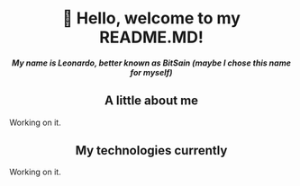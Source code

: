 <div class="Start" align="center">
  <h1>
    👋 Hello, welcome to my README.MD!
  </h1>
  <h5>
    My name is Leonardo, better known as BitSain (maybe I chose this name for myself)
  </h5>
</div>

<div class="AboutMe">
  <!-- A little about my Life -->
  <h2 align="center">
    A little about me
  </h2>

  <p align="left">
    Working on it.
  </p>

  <!-- My Technologies -->
  
  <h2 align="center">
    My technologies currently
  </h2>

  <p>
    Working on it.
  </p>
</div>
